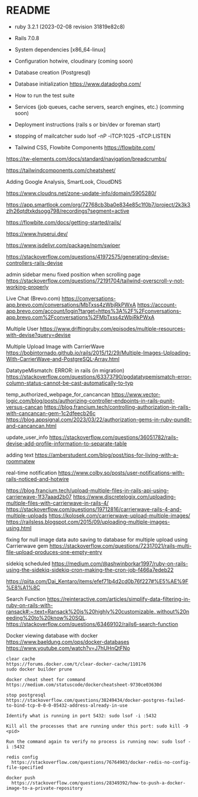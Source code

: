 # README

* ruby 3.2.1 (2023-02-08 revision 31819e82c8)

* Rails 7.0.8 

* System dependencies [x86_64-linux]

* Configuration
  hotwire, cloudinary (coming soon)

* Database creation (Postgresql)

* Database initialization
    https://www.datadoghq.com/

* How to run the test suite

* Services (job queues, cache servers, search engines, etc.) (comming soon)

* Deployment instructions (rails s or bin/dev or foreman start)

* stopping of mailcatcher
  sudo lsof -nP -iTCP:1025 -sTCP:LISTEN

* Tailwind CSS, Flowbite Components
  https://flowbite.com/

https://tw-elements.com/docs/standard/navigation/breadcrumbs/

https://tailwindcomponents.com/cheatsheet/

Adding Google Analysis, SmartLook, CloudDNS

https://www.cloudns.net/zone-update-info/domain/5905280/

https://app.smartlook.com/org/72768cb3ba0e834e85c1f0b7/project/2k3k3zlh26qtdtxkdsogg798/recordings?segment=active

https://flowbite.com/docs/getting-started/rails/

https://www.hyperui.dev/

https://www.jsdelivr.com/package/npm/swiper

https://stackoverflow.com/questions/41972575/generating-devise-controllers-rails-devise

admin sidebar menu fixed position when scrolling page
https://stackoverflow.com/questions/72191704/tailwind-overscroll-y-not-working-properly

Live Chat (Brevo.com)
https://conversations-app.brevo.com/conversations/MbTxss4zWbjRkPWxA
https://account-app.brevo.com/account/login?target=https%3A%2F%2Fconversations-app.brevo.com%2Fconversations%2FMbTxss4zWbjRkPWxA

Multiple User
https://www.driftingruby.com/episodes/multiple-resources-with-devise?query=devise

Multiple Upload Image with CarrierWave
https://bobintornado.github.io/rails/2015/12/29/Multiple-Images-Uploading-With-CarrierWave-and-PostgreSQL-Array.html

DatatypeMismatch: ERROR: in rails (in migration)
https://stackoverflow.com/questions/63373790/pgdatatypemismatch-error-column-status-cannot-be-cast-automatically-to-typ

temp_authorized_webpage_for_cancancan
https://www.vector-logic.com/blog/posts/authorizing-controller-endpoints-in-rails-punit-versus-cancan
https://blog.francium.tech/controlling-authorization-in-rails-with-cancancan-gem-1c2dfeecb26c
https://blog.appsignal.com/2023/03/22/authorization-gems-in-ruby-pundit-and-cancancan.html

update_user_info
https://stackoverflow.com/questions/36051782/rails-devise-add-profile-information-to-separate-table

adding text
https://amberstudent.com/blog/post/tips-for-living-with-a-roommatew

real-time notification
https://www.colby.so/posts/user-notifications-with-rails-noticed-and-hotwire


https://blog.francium.tech/upload-multiple-files-in-rails-api-using-carrierwave-1f37aaad2b07
https://www.discretelogix.com/uploading-multiple-files-with-carrierwave-in-rails-4/
https://stackoverflow.com/questions/19712816/carrierwave-rails-4-and-multiple-uploads
https://kolosek.com/carrierwave-upload-multiple-images/
https://railsless.blogspot.com/2015/09/uploading-multiple-images-using.html

fixing for null image data auto saving to database for multiple upload using Carrierwave gem
https://stackoverflow.com/questions/72317021/rails-multi-file-upload-produces-one-empty-entry

sidekiq scheduled 
https://medium.com/@ashwinborkar1997/ruby-on-rails-using-the-sidekiq-sidekiq-cron-making-the-cron-job-f466a7edeb22

https://qiita.com/Dai_Kentaro/items/efef71b4d2cd0b76f227#%E5%AE%9F%E8%A1%8C

Search Function
https://reinteractive.com/articles/simplify-data-filtering-in-ruby-on-rails-with-ransack#:~:text=Ransack%20is%20highly%20customizable.,without%20needing%20to%20know%20SQL.
https://stackoverflow.com/questions/63469102/rails6-search-function

Docker
  viewing database with docker
    https://www.baeldung.com/ops/docker-databases
    https://www.youtube.com/watch?v=J7hUHnQtFNo

    clear cache
    https://forums.docker.com/t/clear-docker-cache/110176
    sudo docker builder prune

    docker cheat sheet for command
    https://medium.com/statuscode/dockercheatsheet-9730ce03630d

    stop postgresql 
    https://stackoverflow.com/questions/38249434/docker-postgres-failed-to-bind-tcp-0-0-0-05432-address-already-in-use
    
    Identify what is running in port 5432: sudo lsof -i :5432

    Kill all the processes that are running under this port: sudo kill -9 <pid>

    Run the command again to verify no process is running now: sudo lsof -i :5432

    redis config
      https://stackoverflow.com/questions/76764903/docker-redis-no-config-file-specified

    docker push
      https://stackoverflow.com/questions/28349392/how-to-push-a-docker-image-to-a-private-repository
